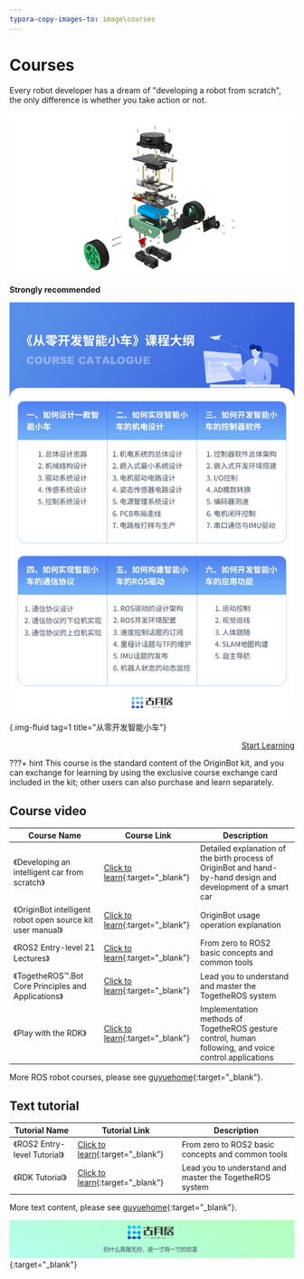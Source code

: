 ```yaml
---
typora-copy-images-to: image\courses
---
```


# **Courses**

Every robot developer has a dream of "developing a robot from scratch", the only difference is whether you take action or not.

![l8o7yytk09do](../../assets/img/courses/l8o7yytk09do.png)

**Strongly recommended**

![l92ec0sd0mlx](../../assets/img/courses/l92ec0sd0mlx.jpeg){.img-fluid tag=1 title="从零开发智能小车"}

<div style="text-align: right;">
    <a href="https://class.guyuehome.com/detail/p_6332a82ee4b0eca59c36826b/6" target="_blank" class="md-button md-button--primary">Start Learning</a>
</div>

???+ hint
    This course is the standard content of the OriginBot kit, and you can exchange for learning by using the exclusive course exchange card included in the kit; other users can also purchase and learn separately.



## **Course video**

| Course Name                                | Course Link                                                     | Description                                                      |
| --------------------------------------- | ------------------------------------------------------------ | --------------------------------------------------------- |
| 《Developing an intelligent car from scratch》                    | [Click to learn](https://class.guyuehome.com/detail/p_6332a82ee4b0eca59c36826b/6){:target="_blank"} | Detailed explanation of the birth process of OriginBot and hand-by-hand design and development of a smart car |
| 《OriginBot intelligent robot open source kit user manual》 | [Click to learn](https://www.bilibili.com/video/BV1eg411a7A9/?spm_id_from=333.999.0.0&vd_source=c67aa749a53261eb7bdd22ba5b916d5f){:target="_blank"} | OriginBot usage operation explanation                                     |
| 《ROS2 Entry-level 21 Lectures》                        | [Click to learn](https://class.guyuehome.com/detail/p_628f4288e4b01c509ab5bc7a/6){:target="_blank"} | From zero to ROS2 basic concepts and common tools                            |
| 《TogetheROS™.Bot Core Principles and Applications》           | [Click to learn](https://class.guyuehome.com/search/TogetheROS){:target="_blank"} | Lead you to understand and master the TogetheROS system                         |
| 《Play with the RDK》            | [Click to learn](https://developer.d-robotics.cc/coursecenter/){:target="_blank"} | Implementation methods of TogetheROS gesture control, human following, and voice control applications |

More ROS robot courses, please see [guyuehome](https://class.guyuehome.com/){:target="_blank"}.


## **Text tutorial**

| Tutorial Name                     | Tutorial Link                                                  | Description                              |
| ---------------------------- | --------------------------------------------------------- | --------------------------------- |
| 《ROS2 Entry-level Tutorial》             | [Click to learn](https://book.guyuehome.com/){:target="_blank"} | From zero to ROS2 basic concepts and common tools    |
| 《RDK Tutorial》 | [Click to learn](https://hhp.guyuehome.com/){:target="_blank"}  | Lead you to understand and master the TogetheROS system |


More text content, please see [guyuehome](https://www.guyuehome.com/){:target="_blank"}.



[![footer](../../assets/img/footer.png)](https://www.guyuehome.com/){:target="_blank"}

